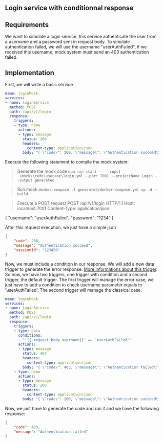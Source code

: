 ## Login service with conditionnal response

## Requirements
We want to simulate a login service, this service authenticate the user from a username and a password sent in request body. 
To simulate authentication failed, we will use the username "userAuthFailed", if we received this username, mock system must send an 403 authentication failed.

## Implementation
First, we will write a basic service
```yaml
name: loginMock
services:
- name: loginService
  method: POST
  path: /api/v1/login
  response:
    triggers:
    - type: none
      actions:
      - type: message
        status: 200
        headers:
          content-type: application/json
        body: "{ \"code\": 200, \"message\": \"Authentication succeed\", \"sessionId\": \"123456\" }"
```

Execute the following statement to compile the mock system:
> Generate the mock code
`npm run start -- --input .\mocks\code\usecase\login.yml --port 7001 --projectName Login --output generated`

> Run mock
`docker-compose -f generated/docker-compose.yml up -d --build`

> Execute a POST request
POST /api/v1/login HTTP/1.1
Host: localhost:7001
Content-Type: application/json

{
    "username": "userAuthFailed",
    "password": "1234"
}

After this request execution, we just have a simple json
```json
{
    "code": 200,
    "message": "Authentication succeed",
    "sessionId": "123456"
}
```

Now, we must include a condition in our response. We will add a new data trigger to generate the error response. [More informations about this trigger](https://github.com/kevinramage/mockDesigner/blob/master/doc/dataTrigger.md).
So now, we have two triggers, one trigger with condition and a second trigger, the default trigger.
The first trigger will manage the error case, we just have to add a condition to check username parameter equals to 'userAuthFailed'. 
The second trigger will manage the classical case.

```yaml
name: loginMock
services:
- name: loginService
  method: POST
  path: /api/v1/login
  response:
    triggers:
    - type: data
      conditions:
      - "'{{.request.body.username}}' == 'userAuthFailed'"
      actions:
      - type: message
        status: 403
        headers:
          content-type: application/json
        body: "{ \"code\": 403, \"message\": \"Authentication failed\" }"
    - type: none
      actions:
      - type: message
        status: 200
        headers:
          content-type: application/json
        body: "{ \"code\": 200, \"message\": \"Authentication succeed\", \"sessionId\": \"123456\" }"
```

Now, we just have to generate the code and run it and we have the following response:
```json
{
    "code": 403,
    "message": "Authentication failed"
}
```
